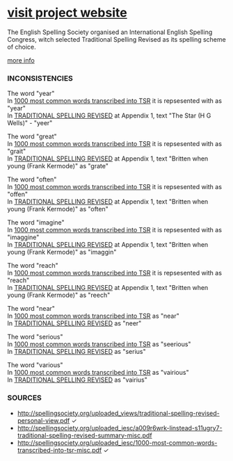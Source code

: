 # [visit project website](https://tinyurl.com/SpellingRevised)
    
The English Spelling Society organised an International English Spelling Congress, witch selected Traditional Spelling Revised as its spelling scheme of choice.

[more info](http://spellingsociety.org/iesc-papers)

### INCONSISTENCIES

The word "year"   
In [1000 most common words transcribed into TSR](http://spellingsociety.org/uploaded_iesc/1000-most-common-words-transcribed-into-tsr-misc.pdf)
it is repsesented with as "year"   
In [TRADITIONAL SPELLING REVISED](http://spellingsociety.org/uploaded_views/traditional-spelling-revised-personal-view.pdf)
at Appendix 1, text "The Star (H G Wells)" - "yeer"

The word "great"   
In [1000 most common words transcribed into TSR](http://spellingsociety.org/uploaded_iesc/1000-most-common-words-transcribed-into-tsr-misc.pdf)
it is repsesented with as "grait"   
In [TRADITIONAL SPELLING REVISED](http://spellingsociety.org/uploaded_views/traditional-spelling-revised-personal-view.pdf)
at Appendix 1, text "Britten when young (Frank Kermode)" as "grate"

The word "often"   
In [1000 most common words transcribed into TSR](http://spellingsociety.org/uploaded_iesc/1000-most-common-words-transcribed-into-tsr-misc.pdf)
it is repsesented with as "offen"   
In [TRADITIONAL SPELLING REVISED](http://spellingsociety.org/uploaded_views/traditional-spelling-revised-personal-view.pdf)
at Appendix 1, text "Britten when young (Frank Kermode)" as "often"

The word "imagine"   
In [1000 most common words transcribed into TSR](http://spellingsociety.org/uploaded_iesc/1000-most-common-words-transcribed-into-tsr-misc.pdf)
it is repsesented with as "imaggine"   
In [TRADITIONAL SPELLING REVISED](http://spellingsociety.org/uploaded_views/traditional-spelling-revised-personal-view.pdf)
at Appendix 1, text "Britten when young (Frank Kermode)" as "imaggin"

The word "reach"   
In [1000 most common words transcribed into TSR](http://spellingsociety.org/uploaded_iesc/1000-most-common-words-transcribed-into-tsr-misc.pdf)
it is repsesented with as "reach"   
In [TRADITIONAL SPELLING REVISED](http://spellingsociety.org/uploaded_views/traditional-spelling-revised-personal-view.pdf)
at Appendix 1, text "Britten when young (Frank Kermode)" as "reech"

The word "near"   
In [1000 most common words transcribed into TSR](http://spellingsociety.org/uploaded_iesc/1000-most-common-words-transcribed-into-tsr-misc.pdf)
as "near"   
In [TRADITIONAL SPELLING REVISED](http://spellingsociety.org/uploaded_views/traditional-spelling-revised-personal-view.pdf)
as "neer"

The word "serious"   
In [1000 most common words transcribed into TSR](http://spellingsociety.org/uploaded_iesc/1000-most-common-words-transcribed-into-tsr-misc.pdf)
as "seerious"   
In [TRADITIONAL SPELLING REVISED](http://spellingsociety.org/uploaded_views/traditional-spelling-revised-personal-view.pdf)
as "serius"

The word "various"   
In [1000 most common words transcribed into TSR](http://spellingsociety.org/uploaded_iesc/1000-most-common-words-transcribed-into-tsr-misc.pdf)
as "vairious"   
In [TRADITIONAL SPELLING REVISED](http://spellingsociety.org/uploaded_views/traditional-spelling-revised-personal-view.pdf)
as "vairius"

### SOURCES

- http://spellingsociety.org/uploaded_views/traditional-spelling-revised-personal-view.pdf ✓
- http://spellingsociety.org/uploaded_iesc/a009r6wrk-linstead-s11ugry7-traditional-spelling-revised-summary-misc.pdf
- http://spellingsociety.org/uploaded_iesc/1000-most-common-words-transcribed-into-tsr-misc.pdf ✓